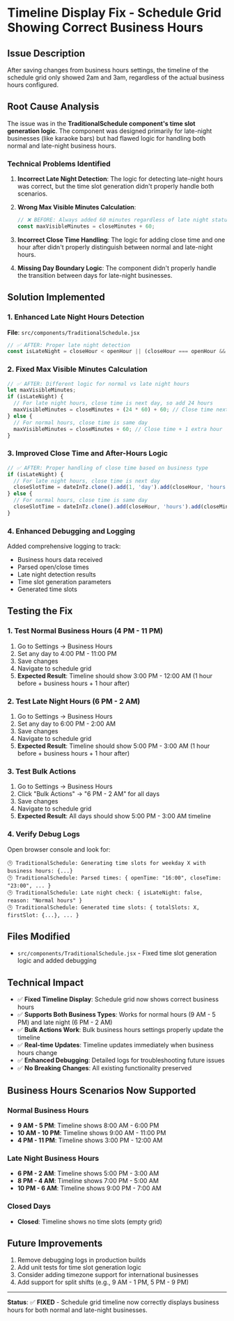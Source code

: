 # Timeline Display Fix - Schedule Grid Showing Correct Business Hours

## Issue Description
After saving changes from business hours settings, the timeline of the schedule grid only showed 2am and 3am, regardless of the actual business hours configured.

## Root Cause Analysis
The issue was in the **TraditionalSchedule component's time slot generation logic**. The component was designed primarily for late-night businesses (like karaoke bars) but had flawed logic for handling both normal and late-night business hours.

### Technical Problems Identified

1. **Incorrect Late Night Detection**: The logic for detecting late-night hours was correct, but the time slot generation didn't properly handle both scenarios.

2. **Wrong Max Visible Minutes Calculation**: 
   ```javascript
   // ❌ BEFORE: Always added 60 minutes regardless of late night status
   const maxVisibleMinutes = closeMinutes + 60;
   ```

3. **Incorrect Close Time Handling**: The logic for adding close time and one hour after didn't properly distinguish between normal and late-night hours.

4. **Missing Day Boundary Logic**: The component didn't properly handle the transition between days for late-night businesses.

## Solution Implemented

### 1. Enhanced Late Night Hours Detection
**File**: `src/components/TraditionalSchedule.jsx`

```javascript
// ✅ AFTER: Proper late night detection
const isLateNight = closeHour < openHour || (closeHour === openHour && closeMinute < openMinute);
```

### 2. Fixed Max Visible Minutes Calculation
```javascript
// ✅ AFTER: Different logic for normal vs late night hours
let maxVisibleMinutes;
if (isLateNight) {
  // For late night hours, close time is next day, so add 24 hours
  maxVisibleMinutes = closeMinutes + (24 * 60) + 60; // Close time next day + 1 extra hour
} else {
  // For normal hours, close time is same day
  maxVisibleMinutes = closeMinutes + 60; // Close time + 1 extra hour
}
```

### 3. Improved Close Time and After-Hours Logic
```javascript
// ✅ AFTER: Proper handling of close time based on business type
if (isLateNight) {
  // For late night hours, close time is next day
  closeSlotTime = dateInTz.clone().add(1, 'day').add(closeHour, 'hours').add(closeMinute, 'minutes');
} else {
  // For normal hours, close time is same day
  closeSlotTime = dateInTz.clone().add(closeHour, 'hours').add(closeMinute, 'minutes');
}
```

### 4. Enhanced Debugging and Logging
Added comprehensive logging to track:
- Business hours data received
- Parsed open/close times
- Late night detection results
- Time slot generation parameters
- Generated time slots

## Testing the Fix

### 1. Test Normal Business Hours (4 PM - 11 PM)
1. Go to Settings → Business Hours
2. Set any day to 4:00 PM - 11:00 PM
3. Save changes
4. Navigate to schedule grid
5. **Expected Result**: Timeline should show 3:00 PM - 12:00 AM (1 hour before + business hours + 1 hour after)

### 2. Test Late Night Hours (6 PM - 2 AM)
1. Go to Settings → Business Hours
2. Set any day to 6:00 PM - 2:00 AM
3. Save changes
4. Navigate to schedule grid
5. **Expected Result**: Timeline should show 5:00 PM - 3:00 AM (1 hour before + business hours + 1 hour after)

### 3. Test Bulk Actions
1. Go to Settings → Business Hours
2. Click "Bulk Actions" → "6 PM - 2 AM" for all days
3. Save changes
4. Navigate to schedule grid
5. **Expected Result**: All days should show 5:00 PM - 3:00 AM timeline

### 4. Verify Debug Logs
Open browser console and look for:
```
🕒 TraditionalSchedule: Generating time slots for weekday X with business hours: {...}
🕒 TraditionalSchedule: Parsed times: { openTime: "16:00", closeTime: "23:00", ... }
🕒 TraditionalSchedule: Late night check: { isLateNight: false, reason: "Normal hours" }
🕒 TraditionalSchedule: Generated time slots: { totalSlots: X, firstSlot: {...}, ... }
```

## Files Modified
- `src/components/TraditionalSchedule.jsx` - Fixed time slot generation logic and added debugging

## Technical Impact
- ✅ **Fixed Timeline Display**: Schedule grid now shows correct business hours
- ✅ **Supports Both Business Types**: Works for normal hours (9 AM - 5 PM) and late night (6 PM - 2 AM)
- ✅ **Bulk Actions Work**: Bulk business hours settings properly update the timeline
- ✅ **Real-time Updates**: Timeline updates immediately when business hours change
- ✅ **Enhanced Debugging**: Detailed logs for troubleshooting future issues
- ✅ **No Breaking Changes**: All existing functionality preserved

## Business Hours Scenarios Now Supported

### Normal Business Hours
- **9 AM - 5 PM**: Timeline shows 8:00 AM - 6:00 PM
- **10 AM - 10 PM**: Timeline shows 9:00 AM - 11:00 PM
- **4 PM - 11 PM**: Timeline shows 3:00 PM - 12:00 AM

### Late Night Business Hours
- **6 PM - 2 AM**: Timeline shows 5:00 PM - 3:00 AM
- **8 PM - 4 AM**: Timeline shows 7:00 PM - 5:00 AM
- **10 PM - 6 AM**: Timeline shows 9:00 PM - 7:00 AM

### Closed Days
- **Closed**: Timeline shows no time slots (empty grid)

## Future Improvements
1. Remove debugging logs in production builds
2. Add unit tests for time slot generation logic
3. Consider adding timezone support for international businesses
4. Add support for split shifts (e.g., 9 AM - 1 PM, 5 PM - 9 PM)

---

**Status**: ✅ **FIXED** - Schedule grid timeline now correctly displays business hours for both normal and late-night businesses.
